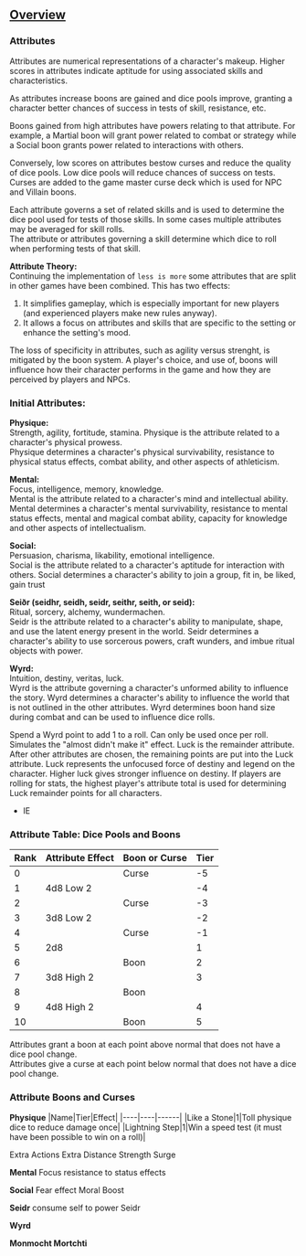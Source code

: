 ## [Overview](https://github.com/Kibrael/RPG/blob/master/python/overview.md)

### Attributes

Attributes are numerical representations of a character's makeup. Higher scores in attributes indicate aptitude for using associated skills and characteristics.

As attributes increase boons are gained and dice pools improve, granting a character better chances of success in tests of skill, resistance, etc.

Boons gained from high attributes have powers relating to that attribute. 
For example, a Martial boon will grant power related to combat or strategy while a Social boon grants power related to interactions with others.

Conversely, low scores on attributes bestow curses and reduce the quality of dice pools. 
Low dice pools will reduce chances of success on tests. Curses are added to the game master curse deck which is used for NPC and Villain boons.


Each attribute governs a set of related skills and is used to determine the dice pool used for tests of those skills. 
In some cases multiple attributes may be averaged for skill rolls.  
The attribute or attributes governing a skill determine which dice to roll when performing tests of that skill.


**Attribute Theory:**  
Continuing the implementation of `less is more` some attributes that are split in other games have been combined. 
This has two effects:
1) It simplifies gameplay, which is especially important for new players (and experienced players make new rules anyway).
2) It allows a focus on attributes and skills that are specific to the setting or enhance the setting's mood.

The loss of specificity in attributes, such as agility versus strenght, is mitigated by the boon system. 
A player's choice, and use of, boons will influence how their character performs in the game and how they are perceived by players and NPCs.


### Initial Attributes:

**Physique:**   
Strength, agility, fortitude, stamina. 
Physique is the attribute related to a character's physical prowess.  
Physique determines a character's physical survivability, resistance to physical status effects, combat ability, and other aspects of athleticism.  

**Mental:**  
Focus, intelligence, memory, knowledge.  
Mental is the attribute related to a character's mind and intellectual ability.
Mental determines a character's mental survivability, resistance to mental status effects, mental and magical combat ability, capacity for knowledge  
and other aspects of intellectualism.

**Social:**  
Persuasion, charisma, likability, emotional intelligence.  
Social is the attribute related to a character's aptitude for interaction with others.
Social determines a character's ability to join a group, fit in, be liked, gain trust

**Seiðr (seidhr, seidh, seidr, seithr, seith, or seid):**  
Ritual, sorcery, alchemy, wundermachen.  
Seidr is the attribute related to a character's ability to manipulate, shape, and use the latent energy present in the world.
Seidr determines a character's ability to use sorcerous powers, craft wunders, and imbue ritual objects with power.

**Wyrd:**  
Intuition, destiny, veritas, luck.  
Wyrd is the attribute governing a character's unformed ability to influence the story.
Wyrd determines a character's ability to influence the world that is not outlined in the other attributes.
Wyrd determines boon hand size during combat and can be used to influence dice rolls.

Spend a Wyrd point to add 1 to a roll. Can only be used once per roll. Simulates the "almost didn't make it" effect.
Luck is the remainder attribute. After other attributes are chosen, the remaining points are put into the Luck attribute.
Luck represents the unfocused force of destiny and legend on the character. Higher luck gives stronger influence on destiny.
If players are rolling for stats, the highest player's attribute total is used for determining Luck remainder points for all characters.
- IE 




### Attribute Table: Dice Pools and Boons

|Rank|Attribute Effect|Boon or Curse|Tier|
|----|----------------|-------------|----|
|0||Curse|-5|
|1|4d8 Low 2||-4|
|2||Curse|-3|
|3|3d8 Low 2||-2|
|4||Curse|-1|
|5|2d8||1|
|6||Boon|2|
|7|3d8 High 2||3|
|8||Boon||
|9|4d8 High 2||4|
|10||Boon|5|

Attributes grant a boon at each point above normal that does not have a dice pool change.  
Attributes give a curse at each point below normal that does not have a dice pool change.  

### Attribute Boons and Curses

**Physique**
|Name|Tier|Effect|
|----|----|------|
|Like a Stone|1|Toll physique dice to reduce damage once|
|Lightning Step|1|Win a speed test (it must have been possible to win on a roll)|

Extra Actions
Extra Distance
Strength Surge



**Mental**
Focus resistance to status effects


**Social**
Fear effect
Moral Boost


**Seidr**
consume self to power Seidr

**Wyrd**



**Monmocht Mortchti**